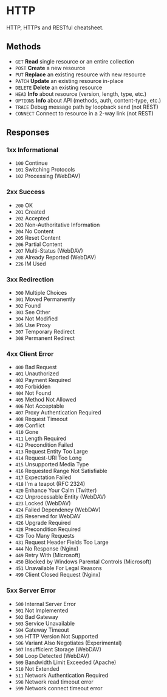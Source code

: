 # HTTP
HTTP, HTTPs and RESTful cheatsheet.

## Methods
- `GET` __Read__ single resource or an entire collection
- `POST` __Create__ a new resource
- `PUT` __Replace__ an existing resource with new resource
- `PATCH` __Update__ an existing resource in-place
- `DELETE` __Delete__ an existing resource
- `HEAD` __Info__ about resource (version, length, type, etc.)
- `OPTIONS` __Info__ about API (methods, auth, content-type, etc.)
- `TRACE` Debug message path by loopback send (not REST)
- `CONNECT` Connect to resource in a 2-way link (not REST)


## Responses
### 1xx Informational
- `100` Continue
- `101` Switching Protocols
- `102` Processing (WebDAV)

### 2xx Success
- `200` OK
- `201` Created
- `202` Accepted
- `203` Non-Authoritative Information
- `204` No Content
- `205` Reset Content
- `206` Partial Content
- `207` Multi-Status (WebDAV)
- `208` Already Reported (WebDAV)
- `226` IM Used

### 3xx Redirection
- `300` Multiple Choices
- `301` Moved Permanently
- `302` Found
- `303` See Other
- `304` Not Modified
- `305` Use Proxy
- `307` Temporary Redirect
- `308` Permanent Redirect

### 4xx Client Error
- `400` Bad Request
- `401` Unauthorized
- `402` Payment Required
- `403` Forbidden
- `404` Not Found
- `405` Method Not Allowed
- `406` Not Acceptable
- `407` Proxy Authentication Required
- `408` Request Timeout
- `409` Conflict
- `410` Gone
- `411` Length Required
- `412` Precondition Failed
- `413` Request Entity Too Large
- `414` Request-URI Too Long
- `415` Unsupported Media Type
- `416` Requested Range Not Satisfiable
- `417` Expectation Failed
- `418` I'm a teapot (RFC 2324)
- `420` Enhance Your Calm (Twitter)
- `422` Unprocessable Entity (WebDAV)
- `423` Locked (WebDAV)
- `424` Failed Dependency (WebDAV)
- `425` Reserved for WebDAV
- `426` Upgrade Required
- `428` Precondition Required
- `429` Too Many Requests
- `431` Request Header Fields Too Large
- `444` No Response (Nginx)
- `449` Retry With (Microsoft)
- `450` Blocked by Windows Parental Controls (Microsoft)
- `451` Unavailable For Legal Reasons
- `499` Client Closed Request (Nginx)

### 5xx Server Error
- `500` Internal Server Error
- `501` Not Implemented
- `502` Bad Gateway
- `503` Service Unavailable
- `504` Gateway Timeout
- `505` HTTP Version Not Supported
- `506` Variant Also Negotiates (Experimental)
- `507` Insufficient Storage (WebDAV)
- `508` Loop Detected (WebDAV)
- `509` Bandwidth Limit Exceeded (Apache)
- `510` Not Extended
- `511` Network Authentication Required
- `598` Network read timeout error
- `599` Network connect timeout error
